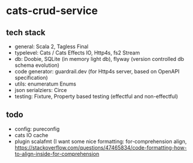 # cats-crud-service

## tech stack
- general: Scala 2, Tagless Final
- typelevel: Cats / Cats Effects IO, Http4s, fs2 Stream
- db: Doobie, SQLite (in memory light db), flyway (version controlled db schema evolution)
- code generator: guardrail.dev (for Http4s server, based on OpenAPI specification)
- utils: enumeratum Enums 
- json serialziers: Circe
- testing: Fixture, Property based testing (effectful and non-effectful)

## todo
- config: pureconfig
- cats IO cache 
- plugin scalafmt (I want some nice formatting: for-comprehension align, https://stackoverflow.com/questions/47465834/code-formatting-how-to-align-inside-for-comprehension